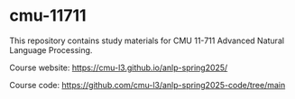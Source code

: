 # cmu-11711
This repository contains study materials for CMU 11-711 Advanced Natural Language Processing.

Course website: https://cmu-l3.github.io/anlp-spring2025/

Course code: https://github.com/cmu-l3/anlp-spring2025-code/tree/main